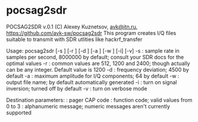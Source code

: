 # pocsag2sdr
POCSAG2SDR v.0.1 (C) Alexey Kuznetsov, avk@itn.ru, https://github.com/avk-sw/pocsag2sdr
This program creates I/Q files suitable to transmit with SDR utlities like hackrf_transfer

Usage: pocsag2sdr [-s <sample rate>] [-r <POCSAG baud rate>] [-d <deviation>] [-a <amplitude>] [-w <output file>] [-i] [-v] <cap code> <func> <message>
-s <sample rate>: sample rate in samples per second, 8000000 by default; consult your SDR docs for the optimal values
-r <POCSAG baud rate>: common values are 512, 1200 and 2400; though actually can be any integer. Default value is 1200
-d <deviation>: frequency deviation; 4500 by default
-a <amplitude>: maximum amplitude for I/Q components; 64 by default
-w <output file>: output file name; by default automatically generated
-i : turn on signal inversion; turned off by default
-v : turn on verbose mode

Destination parameters:
<cap code> : pager CAP code
<func> : function code; valid values from 0 to 3
<message> : alphanumeric message; numeric messages aren't currently supported
